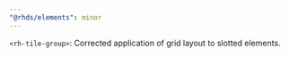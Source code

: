 ```yaml
---
"@rhds/elements": minor
---
```


`<rh-tile-group>`:  Corrected application of grid layout to slotted elements.
